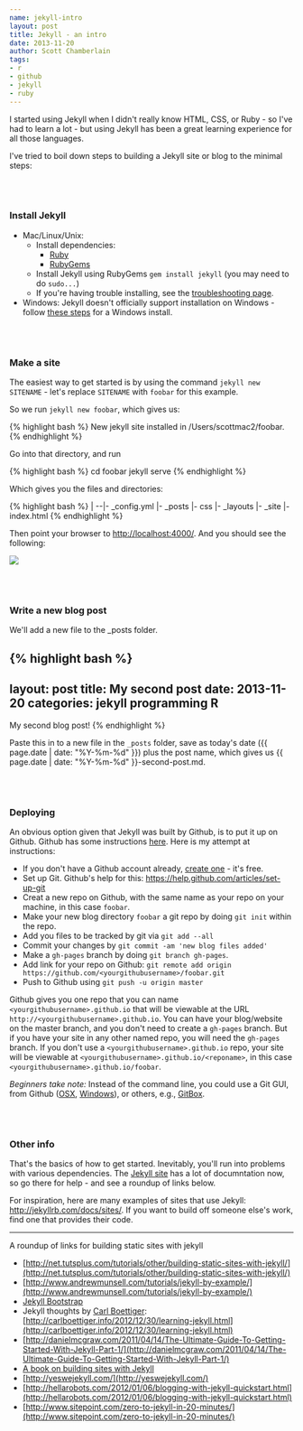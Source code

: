 ```yaml
---
name: jekyll-intro
layout: post
title: Jekyll - an intro
date: 2013-11-20
author: Scott Chamberlain
tags:
- r
- github
- jekyll
- ruby
---
```


I started using Jekyll when I didn't really know HTML, CSS, or Ruby - so I've had to learn a lot - but using Jekyll has been a great learning experience for all those languages. 

I've tried to boil down steps to building a Jekyll site or blog to the minimal steps:

<br><br>

### Install Jekyll

+ Mac/Linux/Unix: 
	+ Install dependencies: 
		+ [Ruby](http://www.ruby-lang.org/en/downloads/)
		+ [RubyGems](http://rubygems.org/pages/download)
	+ Install Jekyll using RubyGems `gem install jekyll` (you may need to do `sudo...`)
	+ If you're having trouble installing, see the [troubleshooting page](http://jekyllrb.com/docs/troubleshooting/).
+ Windows: Jekyll doesn't officially support installation on Windows - follow [these steps](http://www.madhur.co.in/blog/2011/09/01/runningjekyllwindows.html) for a Windows install. 

<br><br>

### Make a site

The easiest way to get started is by using the command `jekyll new SITENAME` - let's replace `SITENAME` with `foobar` for this example.

So we run `jekyll new foobar`, which gives us:

{% highlight bash %}
New jekyll site installed in /Users/scottmac2/foobar.
{% endhighlight %}

Go into that directory, and run 

{% highlight bash %}
cd foobar
jekyll serve
{% endhighlight %}

Which gives you the files and directories:

{% highlight bash %}
|
--|- _config.yml
  |- _posts
  |- css
  |- _layouts
  |- _site
  |- index.html
{% endhighlight %}

Then point your browser to [http://localhost:4000/](http://localhost:4000/). And you should see the following:

![](http://f.cl.ly/items/2q322a2P3f2m2A3a3l0O/Screen%20Shot%202013-11-20%20at%209.54.21%20AM.png)

<br><br>

### Write a new blog post

We'll add a new file to the _posts folder. 

{% highlight bash %}
---
layout: post
title:  My second post
date:   2013-11-20
categories: jekyll programming R
---

My second blog post!
{% endhighlight %}

Paste this in to a new file in the `_posts` folder, save as today's date ({{ page.date | date: "%Y-%m-%d" }}) plus the post name, which gives us {{ page.date | date: "%Y-%m-%d" }}-second-post.md.

<br><br>

### Deploying

An obvious option given that Jekyll was built by Github, is to put it up on Github. Github has some instructions [here](http://jekyllrb.com/docs/github-pages/). Here is my attempt at instructions: 

+ If you don't have a Github account already, [create one](https://help.github.com/articles/signing-up-for-a-new-github-account) - it's free.
+ Set up Git. Github's help for this: https://help.github.com/articles/set-up-git
+ Creat a new repo on Github, with the same name as your repo on your machine, in this case `foobar`. 
+ Make your new blog directory `foobar` a git repo by doing `git init` within the repo.
+ Add you files to be tracked by git via `git add --all`
+ Commit your changes by `git commit -am 'new blog files added'`
+ Make a `gh-pages` branch by doing `git branch gh-pages`.
+ Add link for your repo on Github: `git remote add origin https://github.com/<yourgithubusername>/foobar.git`
+ Push to Github using `git push -u origin master`

Github gives you one repo that you can name `<yourgithubusername>.github.io` that will be viewable at the URL `http://<yourgithubusername>.github.io`. You can have your blog/website on the master branch, and you don't need to create a `gh-pages` branch. But if you have your site in any other named repo, you will need the `gh-pages` branch. If you don't use a `<yourgithubusername>.github.io` repo, your site will be viewable at `<yourgithubusername>.github.io/<reponame>`, in this case `<yourgithubusername>.github.io/foobar`. 

*Beginners take note:* Instead of the command line, you could use a Git GUI, from Github ([OSX](http://mac.github.com/), [Windows](http://windows.github.com/)), or others, e.g., [GitBox](http://gitboxapp.com/).

<br><br>

### Other info 

That's the basics of how to get started. Inevitably, you'll run into problems with various dependencies. The [Jekyll site](http://jekyllrb.com/) has a lot of documntation now, so go there for help - and see a roundup of links below. 

For inspiration, here are many examples of sites that use Jekyll: http://jekyllrb.com/docs/sites/. If you want to build off someone else's work, find one that provides their code.

----------------

A roundup of links for building static sites with jekyll

* [http://net.tutsplus.com/tutorials/other/building-static-sites-with-jekyll/](http://net.tutsplus.com/tutorials/other/building-static-sites-with-jekyll/)
* [http://www.andrewmunsell.com/tutorials/jekyll-by-example/](http://www.andrewmunsell.com/tutorials/jekyll-by-example/)
* [Jekyll Bootstrap](http://jekyllbootstrap.com/)
* Jekyll thoughts by [Carl Boettiger](http://carlboettiger.info/index.html): [http://carlboettiger.info/2012/12/30/learning-jekyll.html](http://carlboettiger.info/2012/12/30/learning-jekyll.html)
* [http://danielmcgraw.com/2011/04/14/The-Ultimate-Guide-To-Getting-Started-With-Jekyll-Part-1/](http://danielmcgraw.com/2011/04/14/The-Ultimate-Guide-To-Getting-Started-With-Jekyll-Part-1/)
* [A book on building sites with Jekyll](http://mijingo.com/products/screencasts/static-websites-with-jekyll/)
* [http://yeswejekyll.com/](http://yeswejekyll.com/)
* [http://hellarobots.com/2012/01/06/blogging-with-jekyll-quickstart.html](http://hellarobots.com/2012/01/06/blogging-with-jekyll-quickstart.html)
* [http://www.sitepoint.com/zero-to-jekyll-in-20-minutes/](http://www.sitepoint.com/zero-to-jekyll-in-20-minutes/)
